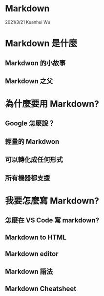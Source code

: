 # Markdown
2021/3/21 Kuanhui Wu  


# Markdown 是什麼

## Markdwon 的小故事

## Markdown 之父

# 為什麼要用 Markdown?

## Google 怎麼說？

## 輕量的 Markdwon

## 可以轉化成任何形式

## 所有機器都支援

# 我要怎麼寫 Markdown?

## 怎麼在 VS Code 寫 markdown?

## Markdown to HTML

## Markdown editor

## Markdown 語法

## Markdown Cheatsheet